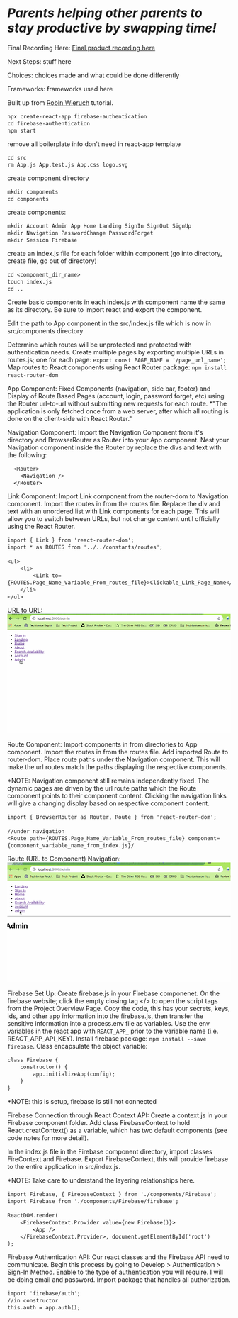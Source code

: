*Parents helping other parents to stay productive by swapping time!*
========
Final Recording Here:
[Final product recording here](About_page.png)

Next Steps:
stuff here

Choices: 
choices made and what could be done differently

Frameworks:
frameworks used here




Built up from [Robin Wieruch](https://www.robinwieruch.de/complete-firebase-authentication-react-tutorial/) tutorial.


````
npx create-react-app firebase-authentication
cd firebase-authentication
npm start
````

remove all boilerplate info don't need in react-app template
````
cd src
rm App.js App.test.js App.css logo.svg
````

create component directory
````
mkdir components
cd components
````

create components: 
````
mkdir Account Admin App Home Landing SignIn SignOut SignUp
mkdir Navigation PasswordChange PasswordForget
mkdir Session Firebase
````

create an index.js file for each folder within component (go into directory, create file, go out of directory)
````
cd <component_dir_name>
touch index.js
cd ..
````

Create basic components in each index.js with component name the same as its directory. Be sure to import react and export the component.


Edit the path to App component in the src/index.js file which is now in src/components directory


Determine which routes will be unprotected and protected with authentication needs. Create multiple pages by exporting multiple URLs in routes.js; one for each page: 
`export const PAGE_NAME = '/page_url_name';`
Map routes to React components using React Router package:
`npm install react-router-dom`

App Component: 
Fixed Components (navigation, side bar, footer) and Display of Route Based Pages (account, login, password forget, etc) using the Router url-to-url without submitting new requests for each route.
*"The application is only fetched once from a web server, after which all routing is done on the client-side with React Router."

Navigation Component:
Import the Navigation Component from it's directory and BrowserRouter as Router into your App component. Nest your Navigation component inside the Router by replace the divs and text with the following: 
````
  <Router>
    <Navigation />
  </Router>
````

Link Component: 
Import Link component from the router-dom to Navigation component. Import the routes in from the routes file. Replace the div and text with an unordered list with Link components for each page. This will allow you to switch between URLs, but not change content until officially using the React Router.

````
import { Link } from 'react-router-dom';
import * as ROUTES from '../../constants/routes';

<ul>
    <li>
        <Link to={ROUTES.Page_Name_Variable_From_routes_file}>Clickable_Link_Page_Name</Link>
    </li>
</ul>
````

URL to URL: ![Url to Url Navigation](Url_to_Url.gif)

Route Component:
Import components  in from directories to App component. Import the routes in from the routes file. Add imported Route to router-dom. Place route paths under the Navigation component. This will make the url routes match the paths displaying the respective components.

*NOTE: Navigation component still remains independently fixed. The dynamic pages are driven by the url route paths which the Route component points to their component content. Clicking the navigation links will give a changing display based on respective component content.
````
import { BrowserRouter as Router, Route } from 'react-router-dom';

//under navigation
<Route path={ROUTES.Page_Name_Variable_From_routes_file} component={component_variable_name_from_index.js}/
````

Route (URL to Component) Navigation: ![Route Navigation](Route_Component_Navigation.gif)


Firebase Set Up: 
Create firebase.js in your Firebase componenet. On the firebase website; click the empty closing tag </> to open the script tags from the Project Overview Page. Copy the code, this has your secrets, keys, ids, and other app information into the firebase.js, then transfer the sensitive information into a process.env file as variables. Use the env variables in the react app with `REACT_APP_` prior to the variable name (i.e. REACT_APP_API_KEY). Install firebase package: `npm install --save firebase`. Class encapsulate the object variable: 

````
class Firebase {
    constructor() {
        app.initializeApp(config);
    }
}
````

*NOTE: this is setup, firebase is still not connected

Firebase Connection through React Context API:
Create a context.js in your Firebase component folder. Add class FirebaseContext to hold React.creatContext() as a variable, which has two default components (see code notes for more detail).

In the index.js file in the Firebase component directory, import classes FireContext and Firebase. Export FirebaseContext, this will provide firebase to the entire application in src/index.js.

*NOTE: Take care to understand the layering relationships here.

````
import Firebase, { FirebaseContext } from './components/Firebase';
import Firebase from './components/Firebase/firebase';

ReactDOM.render(
    <FirebaseContext.Provider value={new Firebase()}>
        <App />
    </FirebaseContext.Provider>, document.getElementById('root')
);
````

Firebase Authentication API: 
Our react classes and the Firebase API need to communicate. Begin this process by going to Develop > Authentication > Sign-In Method. Enable to the type of authentication you will require. I will be doing email and password. Import package that handles all authorization.

````
import 'firebase/auth';
//in constructor
this.auth = app.auth();
````